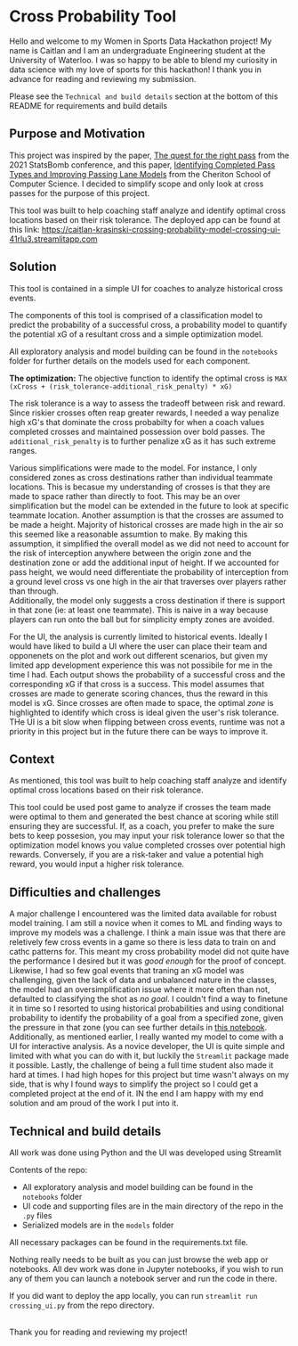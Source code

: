 # Cross Probability Tool
Hello and welcome to my Women in Sports Data Hackathon project! 
My name is Caitlan and I am an undergraduate Engineering student at the University of Waterloo. I was so happy to be able to blend my curiosity in data science with my love of sports for this hackathon! I thank you in advance for reading and reviewing my submission. 

Please see the `Technical and build details` section at the bottom of this README for requirements and build details

## Purpose and Motivation
This project was inspired by the paper, [The quest for the right pass](http://statsbomb.com/wp-content/uploads/2021/11/Javier-M-Buldu.pdf) from the 2021 StatsBomb conference, and this paper, [Identifying Completed Pass Types and Improving Passing Lane Models](https://cs.uwaterloo.ca/~brecht/papers/passing-linhac-2022.pdf) from the Cheriton School of Computer Science. I decided to simplify scope and only look at cross passes for the purpose of this project. 

This tool was built to help coaching staff analyze and identify optimal cross locations based on their risk tolerance. The deployed app can be found at this link: https://caitlan-krasinski-crossing-probability-model-crossing-ui-41rlu3.streamlitapp.com

## Solution
This tool is contained in a simple UI for coaches to analyze historical cross events. 

The components of this tool is comprised of a classification model to predict the probability of a successful cross, a probability model to quantify the potential xG of a resultant cross and a simple optimization model. 

All exploratory analysis and model building can be found in the `notebooks` folder for further details on the models used for each component. 

**The optimization:** The objective function to identify the optimal cross is `MAX (xCross + (risk_tolerance-additional_risk_penalty) * xG)`

The risk tolerance is a way to assess the tradeoff between risk and reward. Since riskier crosses often reap greater rewards, I needed a way penalize high xG's that dominate the cross probabilty for when a coach values completed crosses and maintained possession over bold passes. The `additional_risk_penalty` is to further penalize xG as it has such extreme ranges. 

Various simplifications were made to the model. For instance, I only considered zones as cross destinations rather than individual teammate locations. This is becasue my understanding of crosses is that they are made to space rather than directly to foot. This may be an over simplification but the model can be extended in the future to look at specific teammate location. 
Another assumption is that the crosses are assumed to be made a height. Majority of historical crosses are made high in the air so this seemed like a reasonable assumtion to make. By making this assumption, it simplified the overall model as we did not need to account for the risk of interception anywhere between the origin zone and the destination zone or add the additional input of height. If we accounted for pass height, we would need differentiate the probability of interception from a ground level cross vs one high in the air that traverses over players rather than through.   
Additionally, the model only suggests a cross destination if there is support in that zone (ie: at least one teammate). This is naive in a way because players can run onto the ball but for simplicity empty zones are avoided. 

For the UI, the analysis is currently limited to historical events. Ideally I would have liked to build a UI where the user can place their team and opponenets on the plot and work out different scenarios, but given my limited app development experience this was not possibile for me in the time I had.
Each output shows the probability of a successful cross and the corresponding xG if that cross is a success. This model assumes that crosses are made to generate scoring chances, thus the reward in this model is xG. Since crosses are often made to space, the optimal *zone* is highlighted to identify which cross is ideal given the user's risk tolerance.
THe UI is a bit slow when flipping between cross events, runtime was not a priority in this project but in the future there can be ways to improve it. 


## Context
As mentioned, this tool was built to help coaching staff analyze and identify optimal cross locations based on their risk tolerance.

This tool could be used post game to analyze if crosses the team made were optimal to them and generated the best chance at scoring while still ensuring they are successful. 
If, as a coach, you prefer to make the sure bets to keep possesion, you may input your risk tolerance lower so that the optimization model knows you value completed crosses over potential high rewards. Conversely, if you are a risk-taker and value a potential high reward, you would input a higher risk tolerance.

## Difficulties and challenges
A major challenge I encountered was the limited data available for robust model training. I am still a novice when it comes to ML and finding ways to improve my models was a challenge. I think a main issue was that there are reletively few cross events in a game so there is less data to train on and cathc patterns for. This meant my cross probability model did not quite have the performance I desired but it was *good enough* for the proof of concept. 
Likewise, I had so few goal events that traning an xG model was challenging, given the lack of data and unbalanced nature in the classes, the model had an oversimplification issue where it more often than not, defaulted to classifying the shot as *no goal*. I couldn't find a way to finetune it in time so I resorted to using historical probabilities and using conditional probability to identify the probability of a goal from a specified zone, given the pressure in that zone (you can see further details in [this notebook](https://github.com/caitlan-krasinski/crossing-probability-model/blob/main/notebooks/xG_via_historical_prob.ipynb). 
Additionally, as mentioned earlier, I really wanted my model to come with a UI for interactive analysis. As a novice developer, the UI is quite simple and limited with what you can do with it, but luckily the `Streamlit` package made it possible. 
Lastly, the challenge of being a full time student also made it hard at times. I had high hopes for this project but time wasn't always on my side, that is why I found ways to simplify the project so I could get a completed project at the end of it. IN the end I am happy with my end solution and am proud of the work I put into it. 


## Technical and build details 
All work was done using Python and the UI was developed using Streamlit

Contents of the repo: 
- All exploratory analysis and model building can be found in the `notebooks` folder 
- UI code and supporting files are in the main directory of the repo in the `.py` files 
- Serialized models are in the `models` folder 

All necessary packages can be found in the requirements.txt file.

Nothing really needs to be built as you can just browse the web app or notebooks. All dev work was done in Jupyter notebooks, if you wish to run any of them you can launch a notebook server and run the code in there. 

If you did want to deploy the app locally, you can run `streamlit run crossing_ui.py` from the repo directory. 


<br>
Thank you for reading and reviewing my project! 

